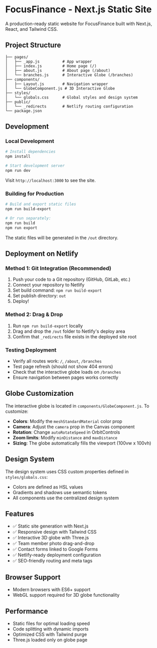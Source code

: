 # FocusFinance - Next.js Static Site

A production-ready static website for FocusFinance built with Next.js, React, and Tailwind CSS.

## Project Structure

```
├── pages/
│   ├── _app.js          # App wrapper
│   ├── index.js         # Home page (/)
│   ├── about.js         # About page (/about)
│   └── branches.js      # Interactive Globe (/branches)
├── components/
│   ├── Layout.js        # Navigation wrapper
│   └── GlobeComponent.js # 3D Interactive Globe
├── styles/
│   └── globals.css      # Global styles and design system
├── public/
│   └── _redirects       # Netlify routing configuration
└── package.json
```

## Development

### Local Development
```bash
# Install dependencies
npm install

# Start development server
npm run dev
```

Visit `http://localhost:3000` to see the site.

### Building for Production
```bash
# Build and export static files
npm run build-export

# Or run separately:
npm run build
npm run export
```

The static files will be generated in the `/out` directory.

## Deployment on Netlify

### Method 1: Git Integration (Recommended)
1. Push your code to a Git repository (GitHub, GitLab, etc.)
2. Connect your repository to Netlify
3. Set build command: `npm run build-export`
4. Set publish directory: `out`
5. Deploy!

### Method 2: Drag & Drop
1. Run `npm run build-export` locally
2. Drag and drop the `/out` folder to Netlify's deploy area
3. Confirm that `_redirects` file exists in the deployed site root

### Testing Deployment
- Verify all routes work: `/`, `/about`, `/branches`
- Test page refresh (should not show 404 errors)
- Check that the interactive globe loads on `/branches`
- Ensure navigation between pages works correctly

## Globe Customization

The interactive globe is located in `components/GlobeComponent.js`. To customize:

- **Colors**: Modify the `meshStandardMaterial` color prop
- **Camera**: Adjust the `camera` prop in the Canvas component
- **Rotation**: Change `autoRotateSpeed` in OrbitControls
- **Zoom limits**: Modify `minDistance` and `maxDistance`
- **Sizing**: The globe automatically fills the viewport (100vw x 100vh)

## Design System

The design system uses CSS custom properties defined in `styles/globals.css`:
- Colors are defined as HSL values
- Gradients and shadows use semantic tokens
- All components use the centralized design system

## Features

- ✅ Static site generation with Next.js
- ✅ Responsive design with Tailwind CSS
- ✅ Interactive 3D globe with Three.js
- ✅ Team member photo drag-and-drop
- ✅ Contact forms linked to Google Forms
- ✅ Netlify-ready deployment configuration
- ✅ SEO-friendly routing and meta tags

## Browser Support

- Modern browsers with ES6+ support
- WebGL support required for 3D globe functionality

## Performance

- Static files for optimal loading speed
- Code splitting with dynamic imports
- Optimized CSS with Tailwind purge
- Three.js loaded only on globe page

